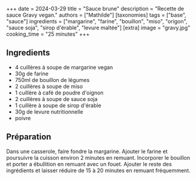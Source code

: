 +++
date = 2024-03-29
title = "Sauce brune"
description = "Recette de sauce Gravy vegan."
authors = ["Mathilde"]
[taxonomies]
tags = ["base", "sauce"]
ingredients = ["margarine", "farine", "bouillon", "miso", "origon", "sauce soja", "sirop d'érable", "levure maltée"]
[extra]
image = "gravy.jpg"
cooking_time = "25 minutes"
+++

## Ingredients

* 4 cuillères à soupe de margarine vegan
* 30g de farine
* 750ml de bouillon de légumes
* 2 cuillères à soupe de miso
* 1 cuillère à café de poudre d'oignon
* 2 cuillères à soupe de sauce soja
* 1 cuillère à soupe de sirop d'érable
* 30g de levure nutritionnelle
* poivre

## Préparation

Dans une casserole, faire fondre la margarine. Ajouter le farine et poursuivre la cuisson environ 2 minutes en remuant. Incorporer le bouillon et porter a ébullition en remuant avec un fouet. Ajouter le reste des ingrédients et laisser réduire de 15 à 20 minutes en remuant fréquemment.
